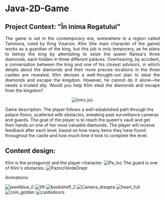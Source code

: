 # Java-2D-Game
## Project Context: "În inima Regatului" 
<p style="text-align: justify;">
The game is set in the contemporary era, somewhere in a region called Tammora, ruled by King Visarion. Klim (the main character of the game) works as a guardian of the king, but this job is only temporary, as he plans to betray the king by attempting to seize the queen Raissa's three diamonds, each hidden in three different palaces. Overhearing, by accident, a conversation between the king and one of his closest advisors, in which details about the diamonds and their more precise locations in the three castles are revealed, Klim devises a well-thought-out plan to steal the diamonds and escape the kingdom. However, he cannot do it alone—he needs a trusted ally. Would you help Klim steal the diamonds and escape from the kingdom?
</p>
<p align="center">
  <img src="https://github.com/user-attachments/assets/ec1a29ef-e548-4b7f-9096-d268c89518ca" alt="Intro joc" />
</p>
Game description: The player follows a well-established path through the palace floors, scattered with obstacles, sneaking past surveillance cameras and guards. The goal of the player is to reach the queen's vault and get their hands on one of her most valuable diamonds. The player will receive feedback after each level, based on how many items they have found throughout the castle and how much time it took to complete the level.

## Content design: 
Klim is the protagonist and the player-character. 
![Pe_loc](https://github.com/user-attachments/assets/ffca67bb-9d2c-44ad-b228-8c6de3e99fb5)
The guard is one of Klim's obstacles. 
![PaznicVerdeDrept](https://github.com/user-attachments/assets/66f9002e-b730-45e7-a827-70cd45984f83)

Animations:

![jewelblue_0](https://github.com/user-attachments/assets/473d6c71-7502-4ce5-8061-3fe3a37a04bd)
![lift](https://github.com/user-attachments/assets/f690572c-6df1-4c32-b25c-b2b5bc4290b1)
![bookshelf_2](https://github.com/user-attachments/assets/7a584e53-6239-40a5-9dbc-090434e967aa)
![Camera_dreapta](https://github.com/user-attachments/assets/3e3d9a9a-0051-4203-a528-f68dd7afd061)
![heart_full](https://github.com/user-attachments/assets/bf161b4a-8add-4568-aa70-034c48b8d657)
![coin_golden](https://github.com/user-attachments/assets/31da30e2-a795-4d02-bdfa-c454d97f1027)
![castledoors](https://github.com/user-attachments/assets/c692530c-1c8e-432c-9763-e5d1e16f0024)
